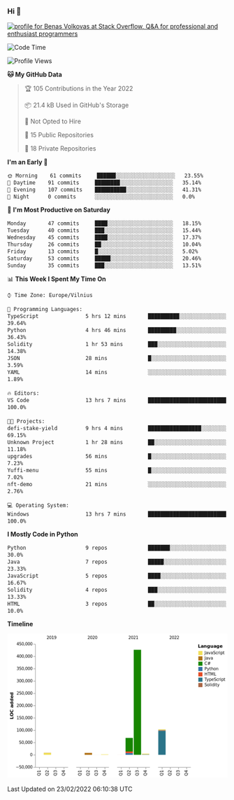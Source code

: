 ### Hi 👋
<a href="https://stackoverflow.com/users/14954249/benas-volkovas"><img src="https://stackoverflow.com/users/flair/14954249.png?theme=dark" width="208" height="58" alt="profile for Benas Volkovas at Stack Overflow, Q&amp;A for professional and enthusiast programmers" title="profile for Benas Volkovas at Stack Overflow, Q&amp;A for professional and enthusiast programmers"></a>

<!--START_SECTION:waka-->
![Code Time](http://img.shields.io/badge/Code%20Time-578%20hrs%2037%20mins-blue)

![Profile Views](http://img.shields.io/badge/Profile%20Views-0-blue)

**🐱 My GitHub Data** 

> 🏆 105 Contributions in the Year 2022
 > 
> 📦 21.4 kB Used in GitHub's Storage 
 > 
> 🚫 Not Opted to Hire
 > 
> 📜 15 Public Repositories 
 > 
> 🔑 18 Private Repositories  
 > 
**I'm an Early 🐤** 

```text
🌞 Morning    61 commits     ██████░░░░░░░░░░░░░░░░░░░   23.55% 
🌆 Daytime    91 commits     ████████░░░░░░░░░░░░░░░░░   35.14% 
🌃 Evening    107 commits    ██████████░░░░░░░░░░░░░░░   41.31% 
🌙 Night      0 commits      ░░░░░░░░░░░░░░░░░░░░░░░░░   0.0%

```
📅 **I'm Most Productive on Saturday** 

```text
Monday       47 commits     ████░░░░░░░░░░░░░░░░░░░░░   18.15% 
Tuesday      40 commits     ███░░░░░░░░░░░░░░░░░░░░░░   15.44% 
Wednesday    45 commits     ████░░░░░░░░░░░░░░░░░░░░░   17.37% 
Thursday     26 commits     ██░░░░░░░░░░░░░░░░░░░░░░░   10.04% 
Friday       13 commits     █░░░░░░░░░░░░░░░░░░░░░░░░   5.02% 
Saturday     53 commits     █████░░░░░░░░░░░░░░░░░░░░   20.46% 
Sunday       35 commits     ███░░░░░░░░░░░░░░░░░░░░░░   13.51%

```


📊 **This Week I Spent My Time On** 

```text
⌚︎ Time Zone: Europe/Vilnius

💬 Programming Languages: 
TypeScript               5 hrs 12 mins       ██████████░░░░░░░░░░░░░░░   39.64% 
Python                   4 hrs 46 mins       █████████░░░░░░░░░░░░░░░░   36.43% 
Solidity                 1 hr 53 mins        ███░░░░░░░░░░░░░░░░░░░░░░   14.38% 
JSON                     28 mins             █░░░░░░░░░░░░░░░░░░░░░░░░   3.59% 
YAML                     14 mins             ░░░░░░░░░░░░░░░░░░░░░░░░░   1.89%

🔥 Editors: 
VS Code                  13 hrs 7 mins       █████████████████████████   100.0%

🐱‍💻 Projects: 
defi-stake-yield         9 hrs 4 mins        █████████████████░░░░░░░░   69.15% 
Unknown Project          1 hr 28 mins        ██░░░░░░░░░░░░░░░░░░░░░░░   11.18% 
upgrades                 56 mins             █░░░░░░░░░░░░░░░░░░░░░░░░   7.23% 
Yuffi-menu               55 mins             █░░░░░░░░░░░░░░░░░░░░░░░░   7.02% 
nft-demo                 21 mins             ░░░░░░░░░░░░░░░░░░░░░░░░░   2.76%

💻 Operating System: 
Windows                  13 hrs 7 mins       █████████████████████████   100.0%

```

**I Mostly Code in Python** 

```text
Python                   9 repos             ███████░░░░░░░░░░░░░░░░░░   30.0% 
Java                     7 repos             █████░░░░░░░░░░░░░░░░░░░░   23.33% 
JavaScript               5 repos             ████░░░░░░░░░░░░░░░░░░░░░   16.67% 
Solidity                 4 repos             ███░░░░░░░░░░░░░░░░░░░░░░   13.33% 
HTML                     3 repos             ██░░░░░░░░░░░░░░░░░░░░░░░   10.0%

```


**Timeline**

![Chart not found](https://raw.githubusercontent.com/BenasVolkovas/BenasVolkovas/main/charts/bar_graph.png) 


 Last Updated on 23/02/2022 06:10:38 UTC
<!--END_SECTION:waka-->
